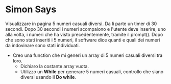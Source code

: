# Simon Says #

Visualizzare in pagina 5 numeri casuali diversi. Da lì parte un timer di 30 secondi.
 Dopo 30 secondi i numeri scompaiono e l'utente deve inserire, uno alla volta, i numeri che ha visto precedentemente, tramite il prompt().
Dopo che sono stati inseriti i 5 numeri, il software dice quanti e quali dei numeri da indovinare sono stati individuati.

- Creo una function che mi generi un array di 5 numeri casuali diversi tra loro.
    - Dichiaro la costante array vuota.
    - Utilizzo un **While** per generare 5 numeri casuali, controllo che siano diversi usando il **Do while**.